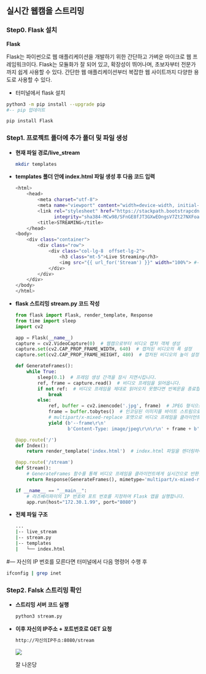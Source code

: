 ## 실시간 웹캠을 스트리밍

### Step0.  Flask 설치

**Flask** 

Flask는 파이썬으로 웹 애플리케이션을 개발하기 위한 간단하고 가벼운 마이크로 웹 프레임워크이다.  Flask는 모듈화가 잘 되어 있고, 확장성이 뛰어나며, 초보자부터 전문가까지 쉽게 사용할 수 있다. 간단한 웹 애플리케이션부터 복잡한 웹 사이트까지 다양한 용도로 사용할 수 있다.

- 터미널에서 flask 설치

```bash
python3 -m pip install --upgrade pip
#-- pip 업데이트
```

```bash
pip install Flask
```

### Step1.  프로젝트 폴더에 추가 폴더 및 파일 생성

- **현재 파일 경로/live_stream**
    
    ```bash
    mkdir templates
    
    ```
    
- **templates 폴더 안에 index.html 파일 생성 후 다음 코드 입력**
    
    ```bash
    <html>
    	<head>
    		<meta charset="utf-8">
    		<meta name="viewport" content="width=device-width, initial-scale=1, shrink-to-fit=no">
    		<link rel="stylesheet" href="https://stackpath.bootstrapcdn.com/bootstrap/4.1.3/css/bootstrap.min.css"
    			  integrity="sha384-MCw98/SFnGE8fJT3GXwEOngsV7Zt27NXFoaoApmYm81iuXoPkFOJwJ8ERdknLPMO" crossorigin="anonymous">
    		<title>STREAMING</title>
    	</head>
    <body>
    	<div class="container">
    		<div class="row">
    			<div class="col-lg-8  offset-lg-2">
    				<h3 class="mt-5">Live Streaming</h3> 
    				<img src="{{ url_for('Stream') }}" width="100%"> #-- URL이랑 flask router 함수랑 똑같게 해야함
    			</div>
    		</div>
    	</div>
    </body>
    </html>
    ```
    
- **flask 스트리밍 stream.py  코드 작성**
    
    ```python
    from flask import Flask, render_template, Response
    from time import sleep
    import cv2
    
    app = Flask(__name__)
    capture = cv2.VideoCapture(0)  # 웹캠으로부터 비디오 캡처 객체 생성
    capture.set(cv2.CAP_PROP_FRAME_WIDTH, 640)  # 캡처된 비디오의 폭 설정
    capture.set(cv2.CAP_PROP_FRAME_HEIGHT, 480)  # 캡처된 비디오의 높이 설정
    
    def GenerateFrames():
        while True:
            sleep(0.1)  # 프레임 생성 간격을 잠시 지연시킵니다.
            ref, frame = capture.read()  # 비디오 프레임을 읽어옵니다.
            if not ref:  # 비디오 프레임을 제대로 읽어오지 못했다면 반복문을 종료합니다.
                break
            else:
                ref, buffer = cv2.imencode('.jpg', frame)  # JPEG 형식으로 이미지를 인코딩합니다.
                frame = buffer.tobytes()  # 인코딩된 이미지를 바이트 스트림으로 변환합니다.
                # multipart/x-mixed-replace 포맷으로 비디오 프레임을 클라이언트에게 반환합니다.
                yield (b'--frame\r\n'
                       b'Content-Type: image/jpeg\r\n\r\n' + frame + b'\r\n')
    
    @app.route('/')
    def Index():
        return render_template('index.html')  # index.html 파일을 렌더링하여 반환합니다.
    
    @app.route('/stream')
    def Stream():
        # GenerateFrames 함수를 통해 비디오 프레임을 클라이언트에게 실시간으로 반환합니다.
        return Response(GenerateFrames(), mimetype='multipart/x-mixed-replace; boundary=frame')
    
    if __name__ == "__main__":
        # 라즈베리파이의 IP 번호와 포트 번호를 지정하여 Flask 앱을 실행합니다.
        app.run(host="172.30.1.99", port="8080")
    ```
    
- **전체 파일 구조**
    
    ```bash
    ...
    |-- live_stream
    |-- stream.py
    |-- templates
    |   └── index.html
    ```
    

#— 자신의 IP 번호를 모른다면 터미널에서 다음 명령어 수행 후 

```bash
ifconfig | grep inet
```

### Step2.  Falsk 스트리밍 확인

- **스트리밍 서버 코드 실행**
    
    ```bash
    python3 stream.py
    ```
    
- **이후 자신의 IP주소 + 포트번호로 GET 요청**
    
    ```bash
    http://자신의IP주소:8080/stream
    ```
    
    ![](https://img1.daumcdn.net/thumb/R1280x0/?scode=mtistory2&fname=https%3A%2F%2Fblog.kakaocdn.net%2Fdn%2FcMDrg0%2FbtspUn4CiWS%2FQF2ya1Zd4kkoPJrus4ixN0%2Fimg.png)





    잘 나온당